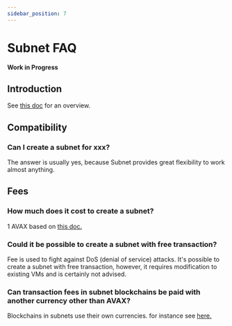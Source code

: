 ```yaml
---
sidebar_position: 7
---
```


# Subnet FAQ

**Work in Progress**

## Introduction

See [this doc](README.md) for an overview.

## Compatibility

### Can I create a subnet for xxx?

The answer is usually yes, because Subnet provides great flexibility to work almost anything.

## Fees

### How much does it cost to create a subnet?

1 AVAX based on [this doc.](../../../../learn/platform-overview/transaction-fees.md#fee-schedule)

### Could it be possible to create a subnet with free transaction?

Fee is used to fight against DoS (denial of service) attacks. It's possible to create a subnet with free transaction, however, it requires modification to existing VMs and is certainly not advised.

### Can transaction fees in subnet blockchains be paid with another currency other than AVAX?

Blockchains in subnets use their own currencies. for instance see [here.](create-avm-blockchain.md#create-the-genesis-data)





